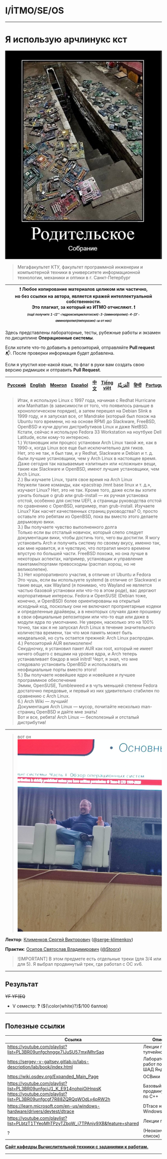 # I/İTMO/SE/OS

---
# Я использую арчлинукс кст

![motherboard](/img/memes/motherboard.jpg)

> Мегафакультет КТУ, факультет программной инженерии и компьютерной техники в университете информационной технологии, механики и оптики в г. Санкт-Петербург

| :exclamation: <b>Любое копирование материалов целиком или частично,<br>но без ссылки на автора, является кражей интеллектуальной собственности.<br>Это плагиат, за который из ИТМО отчисляют.</b> :exclamation:<br><sub><sup><i>(ещё получите 1-(2’’-гидроксилциклогексил)-3-[аминопропил]-4-[3’-аминопропил]пиперазин)-ы от нас)</sup></sub></b> |
|---------------------------------------------------------------------------------------------------------------------------------------------------------------------------------------------------------------------------------------------------------------------------------------------------------------------------------------------------|
Здесь представлены лабораторные, тесты, рубежные работы и экзамен по дисциплине **Операционные системы**.

Если хотите что-то добавить в репозиторий, отправляйте **Pull request** :mailbox_with_mail:. После проверки информация будет добавлена.

Если я упустил кое-какой язык, то флаг в руки вам создать свою версию ридмишек и отправить **Pull Request**.

| [<strong>Русский</strong>](https://github.com/XVIIStarPlatinum/itmo/blob/master/Software%20Engineering/Operating%20Systems/README.md) | [<strong>English</strong>](https://github.com/XVIIStarPlatinum/itmo/blob/master/Software%20Engineering/Operating%20Systems/.docs/README_EN.md) | [<strong>Монгол</strong>](https://github.com/XVIIStarPlatinum/itmo/blob/master/Software%20Engineering/Operating%20Systems/.docs/README_MN.md) | [<strong>Español</strong>](https://github.com/XVIIStarPlatinum/itmo/blob/master/Software%20Engineering/Operating%20Systems/.docs/README_ES.md) | [<strong>中文</strong>](https://github.com/XVIIStarPlatinum/itmo/blob/master/Software%20Engineering/Operating%20Systems/.docs/README_CN.md) | [<strong>Tiếng việt</strong>](https://github.com/XVIIStarPlatinum/itmo/blob/master/Software%20Engineering/Operating%20Systems/.docs/README_VN.md) | [<strong><p dir="rtl" lang="ar">اَلْعَرَبِيَّةُ</p></strong>](https://github.com/XVIIStarPlatinum/itmo/blob/master/Software%20Engineering/Operating%20Systems/.docs/README_AR.md) | [<strong>हिन्दी</strong>](https://github.com/XVIIStarPlatinum/itmo/blob/master/Software%20Engineering/Operating%20Systems/.docs/README_IN.md) | [<strong>Português</strong>](https://github.com/XVIIStarPlatinum/itmo/blob/master/Software%20Engineering/Operating%20Systems/.docs/README_PT.md) |
|---------------------------------------------------------------------------------------------------------------------------------------|------------------------------------------------------------------------------------------------------------------------------------------------|-----------------------------------------------------------------------------------------------------------------------------------------------|------------------------------------------------------------------------------------------------------------------------------------------------|-------------------------------------------------------------------------------------------------------------------------------------------|---------------------------------------------------------------------------------------------------------------------------------------------------|-----------------------------------------------------------------------------------------------------------------------------------------------------------------------------------|-----------------------------------------------------------------------------------------------------------------------------------------------|--------------------------------------------------------------------------------------------------------------------------------------------------|

> Итак, я использую Linux с 1997 года, начиная с Redhat Hurricane или Manhattan (в зависимости от того, что появилось раньше в хронологическом порядке), а затем перешел на Debian Slink в 1999 году, и я запускал все, от Mandrake (который был похож на Ubuntu того времени, но на основе RPM) до Slackware, FreeBSD, OpenBSD и кучи других дистрибутивов Linux и даже NetBSD.\
Кстати, сейчас я использую Fedora 33 Workstation на ноутбуке Dell Latitude, если кому-то интересно.\
1.) Установщик или процесс установки Arch Linux такой же, как в 1990-х, когда Linux все еще был исключительно для гиков.\
Нет, это не так, я был там, и у Redhat, Slackware и Debian и т. д. были лучшие установщики, чем у Arch Linux в настоящее время. Даже сегодня так называемые «элитные» или «сложные» вещи, такие как Slackware и OpenBSD, имеют лучшие установщики, чем Arch Linux.\
2.) Вы изучаете Linux, тратя свое время на Arch Linux\
Неужели такие команды, как «pacstrap /mnt base linux и т. д.», изучают Linux? Нет, это не так. Кроме того, даже если вы хотите узнать больше о grub или grub-install — их ручная установка отстой, особенно для систем UEFI, а страницы руководства отстой по сравнению с OpenBSD, например, man grub-install. Изучаете Linux? Как насчет качественных страниц руководства? О, просто оставьте это ребятам из OpenBSD, пока вы вместо этого делаете дерьмовую вики.\
3.) Вы получаете чувство выполненного долга\
Только если вы отсталый новичок, который слепо следует документации вики, чтобы достичь того, чего вы достигли. Я могу установить Arch и получить систему по своему вкусу, именно так, как мне нравится, и я чувствую, что потратил много времени впустую по большей части. FreeBSD похожа, но она лучше в некоторых аспектах, например, установщик и управление пакетами/портами превосходны (pacman хорош, но не великолепен).\
3.) Нет корпоративного участия, в отличие от Ubuntu и Fedora\
Это чушь, если вы используете systemd (в отличие от Slackware) и такие вещи, как Wayland (я понимаю, что Wayland не является частью базовой установки или что-то в этом роде), вас дергают корпоративные интересы. Fedora и OpenSUSE (Debian тоже, конечно, и OpenBSD) более ориентированы на открытый исходный код, поскольку они не включают проприетарные кодеки и определенные драйверы, а в некоторых случаях даже прошивку в свои официальные репозитории или что-то еще или даже в модули ядра по умолчанию. Не уверен, насколько это на 100% точно, так как я не запускал Arch Linux в течение значительного количества времени, так что моя память может быть неидеальной, но суть остается прежней: Arch Linux распродан.\
4.) Репозиторий AUR великолепен!\
Секудночку, я установил пакет AUR как root, который не имеет ничего общего с вещами на уровне ядра, и Arch теперь устанавливает бэкдор в мой initrd! Черт, я знал, что мне следовало установить OpenBSD и использовать их неофициальные порты вместо этого!\
5.) Вы получаете новейшее ядро и новейшее и лучшее программное обеспечение\
Эммм, OpenSUSE, Tumbleweed и в чуть меньшей степени Fedora достаточно передовые, и первый из них удивительно стабилен по сравнению с Arch Linux.\
6.) Arch Wiki — лучший!\
Документация Arch Linux — мусор, почитайте несколько man-страниц OpenBSD и дайте мне знать!\
Вот и все, ребята! Arch Linux — бесполезный и отсталый дистрибутив!

---
> вот он\
> ![klim](/img/pics/photo_2024-11-04_20-06-15.jpg)

**Лектор**: [Клименков Сергей Викторович](https://my.itmo.ru/persons/106026) ([@serge-klimenkov](https://github.com/Serge-Klimenkov))

**Практик**: [Осипов Святослав Владимирович](https://my.itmo.ru/persons/224794) ([@Stoorx](https://github.com/Stoorx))

> ![IMPORTANT]
> В этом предмете есть отдельные треки (для 3/4 или для 5). Я выбрал продвинутый трек, где работал с ОС xv6.

---
## Результат
<s>YF YF{EQ</s>
- V семестр: **?** (${\color{white}?}$/100 баллов)
---
## Полезные ссылки <a name="links"></a>
| Ссылка                                                                                                                                         | Описание                               |
|------------------------------------------------------------------------------------------------------------------------------------------------|----------------------------------------|
| https://youtube.com/playlist?list=PL3BR09unfgchnggx7IJuSU57mxjMhrSaq                                                                           | Лекции про тулчейнов и пони            |
| https://sergey-v-galtsev.gitlab.io/labs-description/lab/book/index.html                                                                        | Лабораторные работ по ОС в ШАД Яндекса |
| https://wiki.osdev.org/Expanded_Main_Page                                                                                                      | ОСВики                                 |
| https://youtube.com/playlist?list=PL3BR09unfgciJ1_K_E914nohpiOiHnpsK <br> https://youtube.com/playlist?list=PL3BR09unfgcgf7R88ZQRQqWOdLy4pRW2h | Базовый и продвинутый курс по C++      |
| https://learn.microsoft.com/en-us/windows-hardware/drivers/devtest/dtrace                                                                      | DTrace на Windows                      |
| https://youtube.com/playlist?list=PLbtzT1TYeoMhTPzyTZboW_j7TPAnjv9XB&feature=shared                                                            | Лекции по xv6                          |
| ?                                                                                                                                              | (Неокончательный список)               | 

[**Сайт кафедры Вычислительной техники с заданиями к работам.**](https://se.ifmo.ru/os)

---